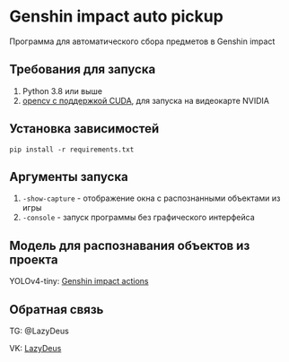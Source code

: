 # Genshin impact auto pickup
Программа для автоматического сбора предметов в Genshin impact

## Требования для запуска
1. Python 3.8 или выше
2. [opencv с поддержкой CUDA](https://docs.opencv.org/4.5.2/d3/d52/tutorial_windows_install.html), для запуска на видеокарте NVIDIA

## Установка зависимостей
`pip install -r requirements.txt`

## Аргументы запуска
1.  `-show-capture`  - отображение окна с распознанными объектами из игры
2.  `-console`  - запуск программы без графического интерфейса

## Модель для распознавания объектов из проекта
YOLOv4-tiny: [Genshin impact actions](https://github.com/Demetrous-fd/Genshin-impact-actions-YOLOv4-tiny)

## Обратная связь
TG:  @LazyDeus

VK: [LazyDeus](https://vk.com/lazydeus)